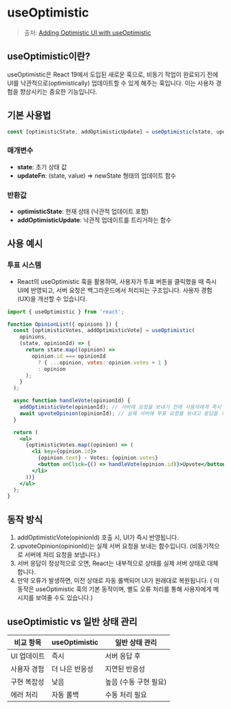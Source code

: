 # useOptimistic

> 출처: [Adding Optimistic UI with useOptimistic](https://medium.com/@bytePudding/adding-optimistic-ui-with-useoptimistic-0f170f685547)

## useOptimistic이란?

useOptimistic은 React 19에서 도입된 새로운 훅으로, 비동기 작업이 완료되기 전에 UI를 낙관적으로(optimistically) 업데이트할 수 있게 해주는 훅입니다. 이는 사용자 경험을 향상시키는 중요한 기능입니다.

## 기본 사용법

```jsx
const [optimisticState, addOptimisticUpdate] = useOptimistic(state, updateFn);
```

### 매개변수

- **state**: 초기 상태 값
- **updateFn**: (state, value) => newState 형태의 업데이트 함수

### 반환값

- **optimisticState**: 현재 상태 (낙관적 업데이트 포함)
- **addOptimisticUpdate**: 낙관적 업데이트를 트리거하는 함수

## 사용 예시

### 투표 시스템

- React의 useOptimistic 훅을 활용하여, 사용자가 투표 버튼을 클릭했을 때 즉시 UI에 반영되고, 서버 요청은 백그라운드에서 처리되는 구조입니다. 사용자 경험(UX)을 개선할 수 있습니다.

```jsx
import { useOptimistic } from 'react';

function OpinionList({ opinions }) {
  const [optimisticVotes, addOptimisticVote] = useOptimistic(
    opinions,
    (state, opinionId) => {
      return state.map((opinion) =>
        opinion.id === opinionId
          ? { ...opinion, votes: opinion.votes + 1 }
          : opinion
      );
    }
  );

  async function handleVote(opinionId) {
    addOptimisticVote(opinionId); // 서버에 요청을 보내기 전에 사용자에게 즉시 투표 반영된 것처럼 보여줌 (Optimistic UI 처리)
    await upvoteOpinion(opinionId); // 실제 서버에 투표 요청을 보내고 응답을 기다림
  }

  return (
    <ul>
      {optimisticVotes.map((opinion) => (
        <li key={opinion.id}>
          {opinion.text} - Votes: {opinion.votes}
          <button onClick={() => handleVote(opinion.id)}>Upvote</button>
        </li>
      ))}
    </ul>
  );
}
```

## 동작 방식

1. addOptimisticVote(opinionId) 호출 시, UI가 즉시 반영됩니다.
2. upvoteOpinion(opinionId)는 실제 서버 요청을 보내는 함수입니다. (비동기적으로 서버에 처리 요청을 보냅니다.)
3. 서버 응답이 정상적으로 오면, React는 내부적으로 상태를 실제 서버 상태로 대체합니다.
4. 만약 오류가 발생하면, 이전 상태로 자동 롤백되어 UI가 원래대로 복원됩니다. ( 이 동작은 useOptimistic 훅의 기본 동작이며, 별도 오류 처리를 통해 사용자에게 메시지를 보여줄 수도 있습니다.)

## useOptimistic vs 일반 상태 관리

| 비교 항목   | useOptimistic  | 일반 상태 관리        |
| ----------- | -------------- | --------------------- |
| UI 업데이트 | 즉시           | 서버 응답 후          |
| 사용자 경험 | 더 나은 반응성 | 지연된 반응성         |
| 구현 복잡성 | 낮음           | 높음 (수동 구현 필요) |
| 에러 처리   | 자동 롤백      | 수동 처리 필요        |
